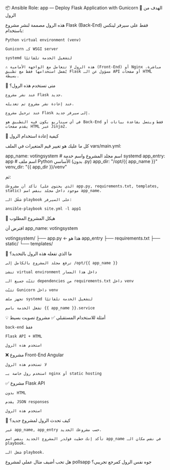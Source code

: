📦 Ansible Role: app — Deploy Flask Application with Gunicorn
📌 الهدف من الرول

هذه الرول مصممة لنشر مشروع Flask (Back-End) فقط على سيرفر لينكس باستخدام:

    Python virtual environment (venv)

    Gunicorn كـ WSGI server

    systemd لتشغيل الخدمة تلقائيًا

    ⚠️ هذه الرول لا تتعامل مع الواجهة الأمامية (Front-End) أو Nginx مباشرة. يُفضل استخدامها فقط مع تطبيق Flask مسؤول عن الـ API أو صفحات HTML بسيطة.

🧠 متى تستخدم هذه الرول؟

    عند نشر مشروع Flask جديد.

    عند إعادة نشر مشروع تم تعديله.

    عند ترحيل مشروع Flask إلى سيرفر جديد.

    في أي سيناريو يكون فيه التطبيق هو Back-End فقط ويتصل بقاعدة بيانات أو يقدم صفحات HTML عبر Jinja2.

🔁 كيفية إعادة استخدام الرول

كل ما عليك هو تغيير قيم المتغيرات في الملف vars/main.yml:

app_name: votingsystem      # اسم مجلد المشروع واسم خدمة systemd
app_entry: app              # اسم ملف Python الأساسي (بدون .py)
app_dir: "/opt/{{ app_name }}"
venv_dir: "{{ app_dir }}/venv"

ثم:

    تأكد أن مشروعك (الذي يحتوي على app.py, requirements.txt, templates, static) موجود داخل مجلد بنفس اسم app_name.

    شغّل الـ playbook على السيرفر:

    ansible-playbook site.yml -l app1

📂 هيكل المشروع المطلوب

افترض أن app_name: votingsystem

votingsystem/
├── app.py              ← هذا هو app_entry
├── requirements.txt
├── static/
└── templates/

📜 ما الذي تفعله هذه الرول بالتحديد؟

    ترفع مجلد المشروع بالكامل إلى /opt/{{ app_name }}

    تنشئ virtual environment داخل هذا المسار

    تثبّت جميع الـ dependencies من requirements.txt داخل venv

    تثبّت Gunicorn داخل venv

    تجهز ملف systemd لتشغيل الخدمة تلقائيًا

    تشغل الخدمة باسم {{ app_name }}.service

💡 أمثلة للاستخدام المستقبلي
✅ مشروع تصويت بسيط

    back-end فقط

    Flask API + HTML

    استخدم هذه الرول

❌ مشروع Front-End Angular

    لا تستخدم هذه الرول

    استخدم رول خاصة بـ nginx أو static hosting

✅ مشروع Flask API

    بدون HTML

    يقدم JSON responses

    استخدم هذه الرول

🔄 كيف تحدث الرول لمشروع جديد؟

    غير app_name, app_entry حسب مشروعك الجديد.

    تأكد إنك حطيت فولدر المشروع الجديد بنفس اسم app_name في نفس مكان الـ playbook.

    شغل الـ playbook.

هل تحب أضيف مثال عملي لمشروع pollsapp جوه نفس الرول كمرجع تجريبي؟
